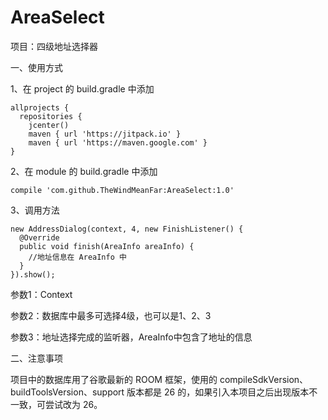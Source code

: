 # AreaSelect
项目：四级地址选择器

一、使用方式

1、在 project 的 build.gradle 中添加
``` 
allprojects {      
  repositories {          
    jcenter()            
    maven { url 'https://jitpack.io' }       
    maven { url 'https://maven.google.com' }
}
``` 
2、在 module 的 build.gradle 中添加
```
compile 'com.github.TheWindMeanFar:AreaSelect:1.0'
```
3、调用方法
```
new AddressDialog(context, 4, new FinishListener() {   
  @Override    
  public void finish(AreaInfo areaInfo) {       
    //地址信息在 AreaInfo 中
  }
}).show();
```
参数1：Context

参数2：数据库中最多可选择4级，也可以是1、2、3

参数3：地址选择完成的监听器，AreaInfo中包含了地址的信息

二、注意事项

项目中的数据库用了谷歌最新的 ROOM 框架，使用的 compileSdkVersion、buildToolsVersion、support 版本都是 26 的，如果引入本项目之后出现版本不一致，可尝试改为 26。

